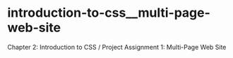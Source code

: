# introduction-to-css__multi-page-web-site
Chapter 2: Introduction to CSS / Project Assignment 1: Multi-Page Web Site
